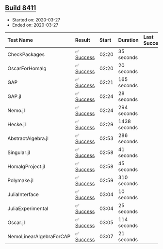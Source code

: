 ## [Build 8411](https://oscarci.mathematik.uni-kl.de/job/oscar/8411/)

* Started on: 2020-03-27
* Ended on: 2020-03-27

| Test Name    | Result | Start | Duration | Last Success | First Failure |
|:-------------|:-------|:------|:---------|:-------------|:--------------|
| CheckPackages | ✅ [Success](https://oscarci.mathematik.uni-kl.de/job/oscar/8411/artifact/logs/build-8411/CheckPackages.log) | 02:20 | 35 seconds |  |  |
| OscarForHomalg | ✅ [Success](https://oscarci.mathematik.uni-kl.de/job/oscar/8411/artifact/logs/build-8411/OscarForHomalg.log) | 02:20 | 20 seconds |  |  |
| GAP | ✅ [Success](https://oscarci.mathematik.uni-kl.de/job/oscar/8411/artifact/logs/build-8411/GAP.log) | 02:21 | 165 seconds |  |  |
| GAP.jl | ✅ [Success](https://oscarci.mathematik.uni-kl.de/job/oscar/8411/artifact/logs/build-8411/GAP.jl.log) | 02:24 | 28 seconds |  |  |
| Nemo.jl | ✅ [Success](https://oscarci.mathematik.uni-kl.de/job/oscar/8411/artifact/logs/build-8411/Nemo.jl.log) | 02:24 | 294 seconds |  |  |
| Hecke.jl | ✅ [Success](https://oscarci.mathematik.uni-kl.de/job/oscar/8411/artifact/logs/build-8411/Hecke.jl.log) | 02:29 | 1438 seconds |  |  |
| AbstractAlgebra.jl | ✅ [Success](https://oscarci.mathematik.uni-kl.de/job/oscar/8411/artifact/logs/build-8411/AbstractAlgebra.jl.log) | 02:53 | 286 seconds |  |  |
| Singular.jl | ✅ [Success](https://oscarci.mathematik.uni-kl.de/job/oscar/8411/artifact/logs/build-8411/Singular.jl.log) | 02:58 | 41 seconds |  |  |
| HomalgProject.jl | ✅ [Success](https://oscarci.mathematik.uni-kl.de/job/oscar/8411/artifact/logs/build-8411/HomalgProject.jl.log) | 02:58 | 45 seconds |  |  |
| Polymake.jl | ✅ [Success](https://oscarci.mathematik.uni-kl.de/job/oscar/8411/artifact/logs/build-8411/Polymake.jl.log) | 02:59 | 310 seconds |  |  |
| JuliaInterface | ✅ [Success](https://oscarci.mathematik.uni-kl.de/job/oscar/8411/artifact/logs/build-8411/JuliaInterface.log) | 03:04 | 10 seconds |  |  |
| JuliaExperimental | ✅ [Success](https://oscarci.mathematik.uni-kl.de/job/oscar/8411/artifact/logs/build-8411/JuliaExperimental.log) | 03:04 | 25 seconds |  |  |
| Oscar.jl | ✅ [Success](https://oscarci.mathematik.uni-kl.de/job/oscar/8411/artifact/logs/build-8411/Oscar.jl.log) | 03:05 | 114 seconds |  |  |
| NemoLinearAlgebraForCAP | ✅ [Success](https://oscarci.mathematik.uni-kl.de/job/oscar/8411/artifact/logs/build-8411/NemoLinearAlgebraForCAP.log) | 03:07 | 21 seconds |  |  |

